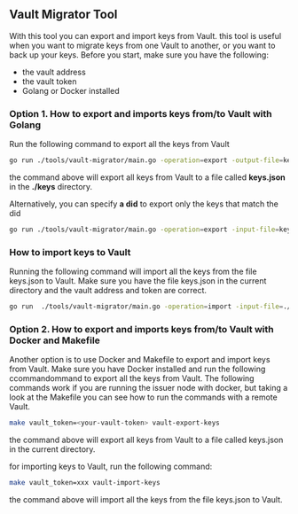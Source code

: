 ## Vault Migrator Tool
With this tool you can export and import keys from Vault. this tool is useful when you want to migrate keys from one 
Vault to another, or you want to back up your keys.
Before you start, make sure you have the following:
- the vault address
- the vault token
- Golang or Docker installed

### Option 1. How to export and imports keys from/to Vault with Golang

Run the following command to export all the keys from Vault 
```bash
go run ./tools/vault-migrator/main.go -operation=export -output-file=keys.json -vault-token=your-vault-token -vault-addr=http://localhost:8200
```
the command above will export all keys from Vault to a file called **keys.json** in the **./keys** directory.

Alternatively, you can specify **a did** to export only the keys that match the did
```bash
go run ./tools/vault-migrator/main.go -operation=export -input-file=keys.json -vault-token=your-vault-token  -vault-addr=http://localhost:8200 -did=did:polygonid:polygon:amoy:2qPHBiiu1wJN3rCMaaXwJpm9mNvuNqZZukzqS3V4Jg
```

### How to import keys to Vault
Running the following command will import all the keys from the file keys.json to Vault. 
Make sure you have the file keys.json in the current directory and the vault address and token are correct.
```bash
go run  ./tools/vault-migrator/main.go -operation=import -input-file=./keys/keys.json -vault-token=your-vault-token -vault-addr=http://localhost:8200
```

### Option 2. How to export and imports keys from/to Vault with Docker and Makefile
Another option is to use Docker and Makefile to export and import keys from Vault.
Make sure you have Docker installed and run the following ccommandommand to export all the keys from Vault.
The following commands work if you are running the issuer node with docker, but taking a look at the Makefile 
you can see how to run the commands with a remote Vault.

```bash
make vault_token=<your-vault-token> vault-export-keys
```

the command above will export all keys from Vault to a file called keys.json in the current directory.

for importing keys to Vault, run the following command:
```bash
make vault_token=xxx vault-import-keys
```
the command above will import all the keys from the file keys.json to Vault.